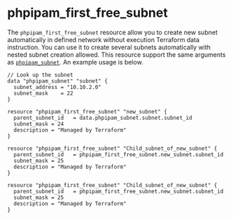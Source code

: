 # phpipam_first_free_subnet

The `phpipam_first_free_subnet` resource allow you to create new subnet automatically
in defined network without execution Terraform data instruction. You can use it
to create several subnets automatically with nested subnet creation allowed. This resource
support the same arguments as [`phpipam_subnet`](./subnet.md). An example usage is below.

```hcl
// Look up the subnet
data "phpipam_subnet" "subnet" {
  subnet_address = "10.10.2.0"
  subnet_mask    = 22
}

resource "phpipam_first_free_subnet" "new_subnet" {
  parent_subnet_id   = data.phpipam_subnet.subnet.subnet_id
  subnet_mask = 24
  description = "Managed by Terraform"
}

resource "phpipam_first_free_subnet" "Child_subnet_of_new_subnet" {
  parent_subnet_id   = phpipam_first_free_subnet.new_subnet.subnet_id
  subnet_mask = 25
  description = "Managed by Terraform"
}

resource "phpipam_first_free_subnet" "Child_subnet_of_new_subnet" {
  parent_subnet_id   = phpipam_first_free_subnet.new_subnet.subnet_id
  subnet_mask = 25
  description = "Managed by Terraform"
}
```
